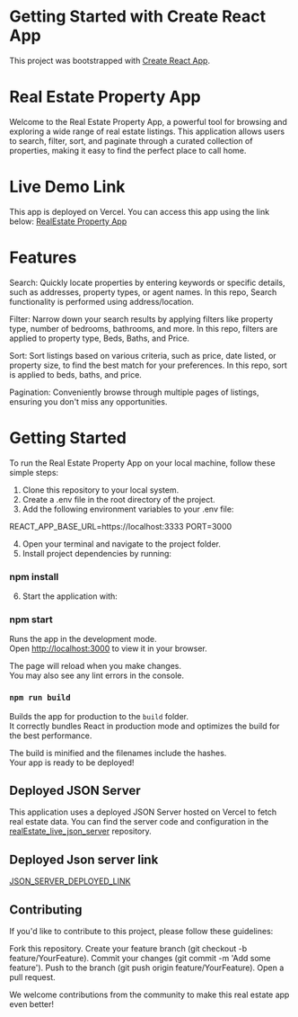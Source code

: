 # Getting Started with Create React App

This project was bootstrapped with [Create React App](https://github.com/facebook/create-react-app).

# Real Estate Property App
Welcome to the Real Estate Property App, a powerful tool for browsing and exploring a wide range of real estate listings. This application allows users to search, filter, sort, and paginate through a curated collection of properties, making it easy to find the perfect place to call home. 

# Live Demo Link
This app is deployed on Vercel. You can access this app using the link below:
[RealEstate Property App](https://real-estate-property-app-brdl-1fa4j5dr3-uroojt113-gmailcom.vercel.app/)

# Features
Search: Quickly locate properties by entering keywords or specific details, such as addresses, property types, or agent names. 
In this repo, Search functionality is performed using address/location.

Filter: Narrow down your search results by applying filters like property type, number of bedrooms, bathrooms, and more. 
In this repo, filters are applied to property type, Beds, Baths, and Price.

Sort: Sort listings based on various criteria, such as price, date listed, or property size, to find the best match for your preferences.
In this repo, sort is applied to beds, baths, and price.

Pagination: Conveniently browse through multiple pages of listings, ensuring you don't miss any opportunities.

# Getting Started
To run the Real Estate Property App on your local machine, follow these simple steps:

1. Clone this repository to your local system.
2. Create a .env file in the root directory of the project.
3. Add the following environment variables to your .env file:

REACT_APP_BASE_URL=https://localhost:3333
PORT=3000

4. Open your terminal and navigate to the project folder.
5. Install project dependencies by running:

### npm install

6. Start the application with:

### npm start

Runs the app in the development mode.\
Open [http://localhost:3000](http://localhost:3000) to view it in your browser.

The page will reload when you make changes.\
You may also see any lint errors in the console.

### `npm run build`

Builds the app for production to the `build` folder.\
It correctly bundles React in production mode and optimizes the build for the best performance.

The build is minified and the filenames include the hashes.\
Your app is ready to be deployed!


## Deployed JSON Server
This application uses a deployed JSON Server hosted on Vercel to fetch real estate data. You can find the server code and configuration in the [realEstate_live_json_server](https://github.com/UroojTahir160/realEstate_live_json_server) repository. 

## Deployed Json server link
[JSON_SERVER_DEPLOYED_LINK
](https://real-estate-live-json-server.vercel.app/realEstateListing
)


## Contributing
If you'd like to contribute to this project, please follow these guidelines:

Fork this repository.
Create your feature branch (git checkout -b feature/YourFeature).
Commit your changes (git commit -m 'Add some feature').
Push to the branch (git push origin feature/YourFeature).
Open a pull request.

We welcome contributions from the community to make this real estate app even better!

